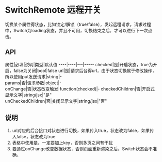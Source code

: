 # SwitchRemote 远程开关
切换某个属性得状态，比如锁定/解锁（true/false），发起远程请求，请求过程中，Switch为loading状态，并且不可用，切换结束之后，才可以进行下一次点击。

## API
属性|必填|说明|类型|默认值
----|----|---|-----
checked|是|开启状态，true为开启，false为关闭|bool|false
url|是|请求后台得url，由于状态切换属于修改操作，所以使用put发送请求|string|-                       
params|否|请求参数|object|-                    
onChange|否|状态改变触发|function(checked)|-
checkedChildren|否|开启式显示文字|string/jsx|"是"                    
unCheckedChildren|否|关闭显示文字|string/jsx|"否"  
                    
## 说明
1. url对应的后台接口对状态进行切换，如果传入true，状态改为false，如果传入false，状态改为true
1. 表格中使用是，一定要加上key，否则多页之间有干扰
1. 要通过onChange改变数据状态，否则页面重新渲染之后，Switch状态会不准确。                    
 
